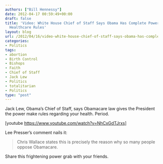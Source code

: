 ```yaml
---
authors: ["Bill Hennessy"]
date: 2012-04-17 00:59:49+00:00
draft: false
title: 'Video: White House Chief of Staff Says Obama Has Complete Power to Decree
  Healthcare Rules'
layout: blog
url: /2012/04/16/video-white-house-chief-of-staff-says-obama-has-complete-power-to-decree-healthcare-rules/
categories:
- Politics
tags:
- abortion
- Birth Control
- Bishops
- Faith
- Chief of Staff
- Jack Lew
- Politics
- totalitarian
- Politics
type: "post"
---
```


Jack Lew, Obama’s Chief of Staff, says Obamacare law gives the President the power make rules regarding your health. Period.

 

[youtube https://www.youtube.com/watch?v=NhCxGdTJrxs]

 

Lee Presser’s comment nails it: 

 

>   
> 
> Chris Wallace states this is precisely the reason why so many people oppose Obamacare.
> 
> 

 

Share this frightening power grab with your friends. 
